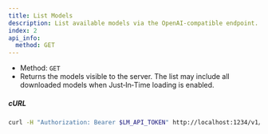 ```yaml
---
title: List Models
description: List available models via the OpenAI-compatible endpoint.
index: 2
api_info:
  method: GET
---
```


- Method: `GET`
- Returns the models visible to the server. The list may include all downloaded models when Just‑In‑Time loading is enabled.

##### cURL

```bash
curl -H "Authorization: Bearer $LM_API_TOKEN" http://localhost:1234/v1/models
```
